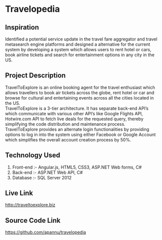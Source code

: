 # Travelopedia
## Inspiration
Identified a potential service update in the travel fare aggregator and travel metasearch engine platforms and designed a alternative for the current system by developing a system which allows users to rent hotel or cars, book airline tickets and search for entertainment options in any city in the US.

## Project Description
TravelToExplore is an online booking agent for the travel enthusiast which allows travellers to book air tickets across the globe, rent hotel or car and browse for cultural and entertaining events across all the cities located in the US.  
TravelToExplore is a 3-tier architecture. It has separate back-end API’s which communicate with various other API’s like Google Flights API, Hotwire.com API to fetch live deals for the requested query, thereby simplifying the code distribution and maintenance process.  
TravelToExplore provides an alternate login functionalities by providing options to log in into the system using either Facebook or Google Account which simplifies the overall account creation process by 50%.

## Technology Used
 1. Front-end :- Angular.js, HTML5, CSS3, ASP.NET Web forms, C#
 2. Back-end :- ASP.NET Web API, C#
 3. Database :- SQL Server 2012
 
## Live Link
  http://traveltoexplore.biz

## Source Code Link
https://github.com/apannu/travelopedia
